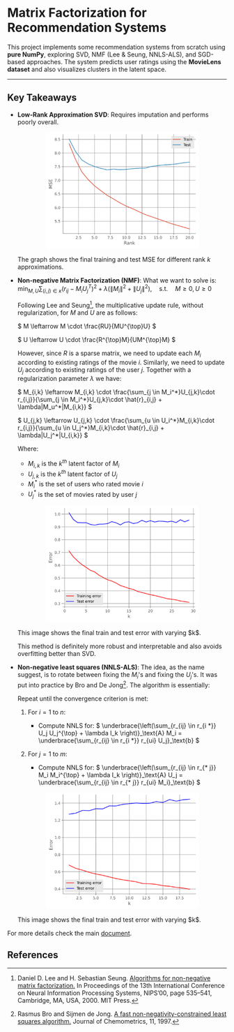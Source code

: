 # Matrix Factorization for Recommendation Systems

This project implements some recommendation systems from scratch using **pure NumPy**, exploring SVD, NMF (Lee & Seung, NNLS-ALS), and SGD-based approaches. The system predicts user ratings using the **MovieLens dataset** and also visualizes clusters in the latent space.

---

## Key Takeaways

- **Low-Rank Approximation SVD**: Requires imputation and performs poorly overall.  
  <p align="center">
  <img src="images/svd_error_with_mean.svg" alt="Reconstruction Errors" width="350">
  </p>

  The graph shows the final training and test MSE for different rank $k$ approximations.
- **Non-negative Matrix Factorization (NMF)**: What we want to solve is:
    $`
    \min _{M, U} \sum_{(i, j) \in \kappa} \left(r_{ij} - M_i U_j^T\right)^2 + \lambda \left(\left\|M_i\right\|^2 + \left\|U_j\right\|^2\right),
    \quad \text{s.t.} \quad M \geq 0, \, U \geq 0
    `$


    Following Lee and Seung[^1], the multiplicative update rule, without regularization, for $M$ and $U$ are as follows:

    $`
    M \leftarrow M \cdot \frac{RU}{MU^{\top}U}
    `$

    $`
    U \leftarrow U \cdot \frac{R^{\top}M}{UM^{\top}M}
    `$

    However, since $R$ is a sparse matrix, we need to update each $M_i$ according to existing ratings of the movie $i$. Similarly, we need to update $U_j$ according to existing ratings of the user $j$. Together with a regularization parameter $\lambda$ we have:

    $`
    M_{i,k} \leftarrow M_{i,k} \cdot \frac{\sum_{j \in M_i^*}U_{j,k}\cdot r_{i,j}}{\sum_{j \in M_i^*}U_{j,k}\cdot \hat{r}_{i,j} + \lambda|M_u^*|M_{i,k}}
    `$

    $`
    U_{j,k} \leftarrow U_{j,k} \cdot \frac{\sum_{u \in U_i^*}M_{i,k}\cdot r_{i,j}}{\sum_{u \in U_j^*}M_{i,k}\cdot \hat{r}_{i,j} + \lambda|U_j^*|U_{i,k}}
    `$

    Where:

    - $M_{i,k}$ is the $k^{th}$ latent factor of $M_i$
    - $U_{j,k}$ is the $k^{th}$ latent factor of $U_j$
    - $M_i^*$ is the set of users who rated movie $i$
    - $U_j^*$ is the set of movies rated by user $j$

    <p align="center">
    <img src="images/lee_error_per_k.svg" alt="NMF Error Comparison" width="350">
    </p>
    This image shows the final train and test error with varying $k$.

    This method is definitely more robust and interpretable and also avoids overfitting better than SVD. 

- **Non-negative least squares (NNLS-ALS)**:
    The idea, as the name suggest, is to rotate between fixing the  $M_i$'s and fixing the $U_j$'s. It was put into practice by Bro and De Jong[^2]. The algorithm is essentially:

    Repeat until the convergence criterion is met:
    1. For $i = 1$ to $n$:
       - Compute NNLS for:
           $`
           \underbrace{\left(\sum_{r_{ij} \in r_{i *}} U_j U_j^{\top} + \lambda I_k \right)}_\text{A} M_i = 
           \underbrace{\sum_{r_{ij} \in r_{i *}} r_{ui} U_j}_\text{b}
           `$

    2. For $j = 1$ to $m$:
       - Compute NNLS for:
           $`
           \underbrace{\left(\sum_{r_{ij} \in r_{* j}} M_i M_i^{\top} + \lambda I_k \right)}_\text{A} U_j = 
           \underbrace{\sum_{r_{ij} \in r_{* j}} r_{ui} M_i}_\text{b}
           `$
    
    <p align="center">
    <img src="images/als_error_per_k.png" alt="NNLS Error Comparison" width="350">
    </p>
    This image shows the final train and test error with varying $k$.


For more details check the main [document](RecommendationSystems.pdf).


## References
[^1]: Daniel D. Lee and H. Sebastian Seung. [Algorithms for non-negative matrix factorization.](https://dl.acm.org/doi/10.5555/3008751.3008829) In Proceedings of the 13th International Conference on Neural Information Processing Systems, NIPS’00, page 535–541, Cambridge, MA, USA, 2000. MIT Press.
[^2]: Rasmus Bro and Sijmen de Jong. [A fast non-negativity-constrained least squares algorithm.](https://doi.org/10.1002/(SICI)1099-128X(199709/10)11:5%3C393::AID-CEM483%3E3.0.CO;2-L) Journal of Chemometrics, 11, 1997.
